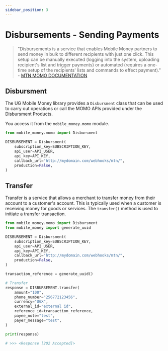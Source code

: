 ```yaml
---
sidebar_position: 3
---
```


# Disbursements - Sending Payments

> "Disbursements is a service that enables Mobile Money partners to send money in bulk to different recipients with just one click. This setup can be manually executed (logging into the system, uploading recipient's list and trigger payments) or automated (requires a one-time setup of the recipients' lists and commands to effect payment)." - [MTN MOMO DOCUMENTATION](https://momodeveloper.mtn.com/product#product=disbursements)


## Disbursment

The UG Mobile Money library provides a `Disbursment` class that can be used to carry out operations or call the MOMO APIs provided under the Disbursment Products.

You access it from the `mobile_money.momo` module.

```py
from mobile_money.momo import Disbursment

DISBURSEMENT = Disbursment(
    subscription_key=SUBSCRIPTION_KEY,
    api_user=API_USER,
    api_key=API_KEY,
    callback_url="http://mydomain.com/webhooks/mtn/",
    production=False,
)
```

## Transfer

Transfer is a service that allows a merchant to transfer money from their account to a customer's account. This is typically used when a customer is receiving money for goods or services. The `transfer()` method is used to initiate a transfer transaction.

```py
from mobile_money.momo import Disbursment
from mobile_money import generate_uuid

DISBURSEMENT = Disbursment(
    subscription_key=SUBSCRIPTION_KEY,
    api_user=API_USER,
    api_key=API_KEY,
    callback_url="http://mydomain.com/webhooks/mtn/",
    production=False,
)

transaction_reference = generate_uuid()

# Transfer
response = DISBURSEMENT.transfer(
    amount="100",
    phone_number="256772123456",
    currency="UGX",
    external_id="external id",
    reference_id=transaction_reference,
    payee_note="test",
    payer_message="test",
)

print(response)

# >>> <Response [202 Accepted]>
```
